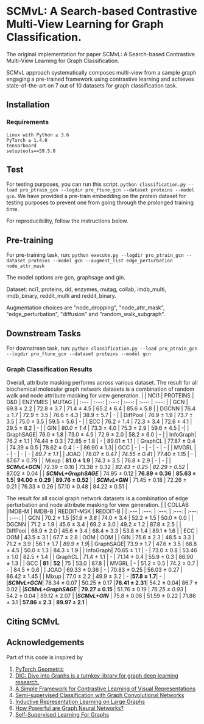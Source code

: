 # SCMvL: A Search-based Contrastive Multi-View Learning for Graph Classification.
The original implementation for paper SCMvL: A Search-based Contrastive Multi-View Learning for Graph Classification.

SCMvL approach systematically composes multi-view from a sample graph engaging a pre-trained framework using contrastive learning and achieves state-of-the-art on 7 out of 10 datasets for graph classification task.

## Installation
### Requirements

```
Linux with Python ≥ 3.6
PyTorch ≥ 1.4.0
tensorboard
setuptools==59.5.0
```

## Test
For testing purposes, you can run this script. `python classification.py --load pro_ptrain_gcn --logdir pro_ftune_gcn --dataset proteins --model gcn`. 
We have provided a pre-train embedding on the protein dataset for testing purposes to prevent one from going through the prolonged training time. 

For reproducibility, follow the instructions below.  

## Pre-training
For pre-training task, run:
`python execute.py --logdir pro_ptrain_gcn --dataset proteins --model gcn --augment_list edge_perturbation  node_attr_mask`

The model options are gcn, graphsage and gin.

Dataset: nci1, proteins, dd, enzymes, mutag, collab, imdb_multi, imdb_binary, reddit_multi and reddit_binary.

Augmentation choices are "node_dropping", "node_attr_mask", "edge_perturbation", "diffusion" and  "random_walk_subgraph".

## Downstream Tasks
For downstrean task, run:
`python classification.py --load pro_ptrain_gcn --logdir pro_ftune_gcn --dataset proteins --model gcn`

### Graph Classification Results
Overall, attribute masking performs across various dataset. The result for all biochemical molecular graph network datasets is a combination of random walk and node attribute masking for view generation.
|          | NCI1       | PROTEINS   | D&D        | ENZYMES    | MUTAG      |
| :---     | :---:      | :---:      | :---:      |   :---:    |     :---:  |
| GCN      | 69.8 ± 2.2 | 72.8 ± 3.7 | 71.4 ± 4.5 | 65.2 ± 6.4 | 85.6 ± 5.8 | 
| DGCNN    | 76.4 ± 1.7 | 72.9 ± 3.5 | 76.6 ± 4.3 | 38.9 ± 5.7 | -          | 
| DiffPool | 76.9 ± 1.9 | 73.7 ± 3.5 | 75.0 ± 3.5 | 59.5 ± 5.6 | -          |
| ECC      | 76.2 ± 1.4 | 72.3 ± 3.4 | 72.6 ± 4.1 | 29.5 ± 8.2 | -          |
| GIN      | *80.0 ± 1.4* | 73.3 ± 4.0 | 75.3 ± 2.9 | 59.6 ± 4.5 | -|
| GraphSAGE| 76.0 ± 1.8 | 73.0 ± 4.5 | 72.9 ± 2.0 | 58.2 ± 6.0 | - |
| InfoGraph| 76.2 ± 1.1 | 74.44 ± 0.3 | 72.85 ± 1.8 | - | 89.01 ± 1.1 |
| GraphCL  | 77.87 ± 0.4 | 74.39 ± 0.5 | 78.62 ± 0.4 | - | 86.90 ± 1.3|
| GCC      | -           | -           | -           | - | -          |
| MVGRL    | -           | -           | -           | -  | *89.7 ± 1.1* |
| JOAO     | 78.07 ± 0.47 | *74.55 ± 0.41* | 77.40 ± 1.15 | - | 87.67 ± 0.79 |
| Mixup    | **81.0 ± 1.9** | 74.3 ± 3.5 | 76.8 ± 2.9 | - | - |
| ***SCMvL+GCN***| 72.39 ± 0.16 | 73.38 ± 0.32 | *82.43 ± 0.25* | *82.29 ± 0.52* | 87.02 ± 0.04 |
| ***SCMvL+GraphSAGE*** | 74.95 ± 0.12 | **76.89 ± 0.36** | **85.63 ± 1.5**| **94.00 ± 0.29** | **89.76 ± 0.52** |
| ***SCMvL+GIN*** | 71.45 ± 0.18 | 72.26 ± 0.21 | 76.33 ± 0.26 | 57.10 ± 0.48 | 84.22 ± 0.51 |

The result for all social graph network datasets is a combination of edge perturbation and node attribute masking for view generation.
|          | COLLAB     |IMDB-M       | IMDB-B      | REDDIT-M5K  | REDDIT-B   |
| :---     | :---:      | :---:       | :---:       |   :---:     |     :---:  |
| GCN      | 70.2 ± 1.5 |*51.9 ± 3.8* | 74.0 ± 3.4  | 52.2 ± 1.5  | 50.0 ± 0.0 |
| DGCNN    | 71.2 ± 1.9 | 45.6 ± 3.4  | 69.2 ± 3.0  | 49.2 ± 1.2  | 87.8 ± 2.5 |
| DiffPool | 68.9 ± 2.0 | 45.6 ± 3.4  | 68.4 ± 3.3  | 53.8 ± 1.4  | 89.1 ± 1.6 |
| ECC      | OOM        | 43.5 ± 3.1  | 67.7 ± 2.8  | OOM         | OOM        |
| GIN      | 75.6 ± 2.3 | 48.5 ± 3.3  | 71.2 ± 3.9  | 56.1 ± 1.7  | *89.9 ± 1.9*|
| GraphSAGE| 73.9 ± 1.7 | 47.6 ± 3.5  | 68.8 ± 4.5  | 50.0 ± 1.3  | 84.3 ± 1.9  |
| InfoGraph| 70.65 ± 1.1 | -          | 73.0 ± 0.8  | 53.46 ± 1.0 | 82.5 ± 1.4 |
| GraphCL  | 71.4 ± 1.1 | -           | 71.14 ± 0.4 | 55.9 ± 0.3  | 86.90 ± 1.3 |
| GCC      | **81**     | **52**      | 75          | 53.0        | 87.8       |
| MVGRL    | -          | 51.2 ± 0.5  | 74.2 ± 0.7  | -           | 84.5 ± 0.6 |
| JOAO     | 69.33 ± 0.36 | -         | 70.83 ± 0.25 | 56.03 ± 0.27 | 86.42 ± 1.45 |
| Mixup    | 77.0 ± 2.2 | 49.9 ± 3.2  | -            |**57.8 ± 1.7**| -      |
|***SCMvL+GCN***| 78.34 ± 0.07 | 50.25 ± 0.17 |**76.41 ± 2.31**| 54.2 ± 0.04| 86.7 ± 0.02 |
|***SCMvL+GraphSAGE*** | **79.27 ± 0.15** | 51.76 ± 0.19 | *76.25 ± 0.93* | 54.2 ± 0.04 | 89.12 ± 2.07 |
|***SCMvL+GIN*** | 75.8 ± 0.06 | 51.59 ± 0.22 | 71.86 ± 3.1 | **57.86 ± 2.3** | **89.97 ± 2.1** |



## Citing SCMvL

## Acknowledgements
Part of this code is inspired by 
1. [PyTorch Geometric](pytorch-geometric.readthedocs.io/en/latest/notes/batching.html)
2. [DIG: Dive into Graphs is a turnkey library for graph deep learning research.](https://github.com/divelab/DIG)
3. [A Simple Framework for Contrastive Learning of Visual Representations](https://arxiv.org/abs/2002.05709)
4. [Semi-supervised Classification with Graph Convolutional Networks](https://arxiv.org/abs/1609.02907)
5. [Inductive Representation Learning on Large Graphs](https://arxiv.org/abs/1706.02216)
6. [How Powerful are Graph Neural Networks?](https://arxiv.org/abs/1810.00826)
7. [Self-Supervised Learning For Graphs](https://medium.com/stanford-cs224w/self-supervised-learning-for-graphs-963e03b9f809)
